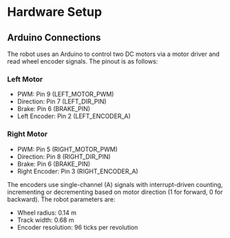 # Hardware Setup

## Arduino Connections

The robot uses an Arduino to control two DC motors via a motor driver and read wheel encoder signals. The pinout is as follows:

### Left Motor

- PWM: Pin 9 (LEFT_MOTOR_PWM)
- Direction: Pin 7 (LEFT_DIR_PIN)
- Brake: Pin 6 (BRAKE_PIN)
- Left Encoder: Pin 2 (LEFT_ENCODER_A)
  
### Right Motor

- PWM: Pin 5 (RIGHT_MOTOR_PWM)
- Direction: Pin 8 (RIGHT_DIR_PIN)
- Brake: Pin 6 (BRAKE_PIN)
- Right Encoder: Pin 3 (RIGHT_ENCODER_A)
  
The encoders use single-channel (A) signals with interrupt-driven counting, incrementing or decrementing based on motor direction (1 for forward, 0 for backward). The robot parameters are:

- Wheel radius: 0.14 m
- Track width: 0.68 m
- Encoder resolution: 96 ticks per revolution
